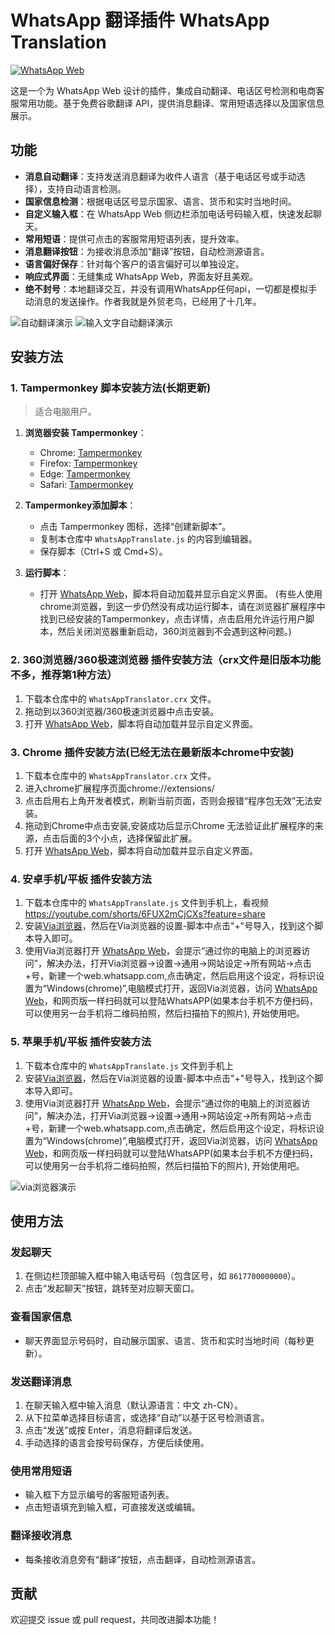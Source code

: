 # WhatsApp 翻译插件 WhatsApp Translation


[![WhatsApp Web](https://img.shields.io/badge/WhatsApp-Web-green.svg)](https://web.whatsapp.com/)

这是一个为 WhatsApp Web 设计的插件，集成自动翻译、电话区号检测和电商客服常用功能。基于免费谷歌翻译 API，提供消息翻译、常用短语选择以及国家信息展示。

## 功能

- **消息自动翻译**：支持发送消息翻译为收件人语言（基于电话区号或手动选择），支持自动语言检测。
- **国家信息检测**：根据电话区号显示国家、语言、货币和实时当地时间。
- **自定义输入框**：在 WhatsApp Web 侧边栏添加电话号码输入框，快速发起聊天。
- **常用短语**：提供可点击的客服常用短语列表，提升效率。
- **消息翻译按钮**：为接收消息添加“翻译”按钮，自动检测源语言。
- **语言偏好保存**：针对每个客户的语言偏好可以单独设定。
- **响应式界面**：无缝集成 WhatsApp Web，界面友好且美观。
- **绝不封号**：本地翻译交互，并没有调用WhatsApp任何api，一切都是模拟手动消息的发送操作。作者我就是外贸老鸟，已经用了十几年。
  
![自动翻译演示](https://github.com/zla5/WhatsappTranslate/blob/edee77a23dc79349c8ab68623c2f014ddc5ac6ae/%E8%87%AA%E5%8A%A8%E7%BF%BB%E8%AF%91%E6%BC%94%E7%A4%BA.gif)
![输入文字自动翻译演示](https://github.com/zla5/WhatsappTranslate/blob/edee77a23dc79349c8ab68623c2f014ddc5ac6ae/%E8%BE%93%E5%85%A5%E6%96%87%E5%AD%97%E8%87%AA%E5%8A%A8%E7%BF%BB%E8%AF%91%E6%BC%94%E7%A4%BA.gif)

## 安装方法
### 1. Tampermonkey 脚本安装方法(长期更新)
> 适合电脑用户。

1. **浏览器安装 Tampermonkey**：
   - Chrome: [Tampermonkey](https://www.tampermonkey.net/)
   - Firefox: [Tampermonkey](https://www.tampermonkey.net/)
   - Edge: [Tampermonkey](https://www.tampermonkey.net/)
   - Safari: [Tampermonkey](https://www.tampermonkey.net/)

2. **Tampermonkey添加脚本**：
   - 点击 Tampermonkey 图标，选择“创建新脚本”。
   - 复制本仓库中 `WhatsAppTranslate.js` 的内容到编辑器。
   - 保存脚本（Ctrl+S 或 Cmd+S）。

3. **运行脚本**：
   - 打开 [WhatsApp Web](https://web.whatsapp.com/)，脚本将自动加载并显示自定义界面。
(有些人使用chrome浏览器，到这一步仍然没有成功运行脚本，请在浏览器扩展程序中找到已经安装的Tampermonkey，点击详情，点击启用允许运行用户脚本，然后关闭浏览器重新启动，360浏览器到不会遇到这种问题。)
     
### 2. 360浏览器/360极速浏览器 插件安装方法（crx文件是旧版本功能不多，推荐第1种方法）
1. 下载本仓库中的 `WhatsAppTranslator.crx` 文件。
2. 拖动到以360浏览器/360极速浏览器中点击安装。
3. 打开 [WhatsApp Web](https://web.whatsapp.com/)，脚本将自动加载并显示自定义界面。

### 3. Chrome 插件安装方法(已经无法在最新版本chrome中安装)
1. 下载本仓库中的 `WhatsAppTranslator.crx` 文件。
2. 进入chrome扩展程序页面chrome://extensions/
3. 点击启用右上角开发者模式，刷新当前页面，否则会报错“程序包无效”无法安装。
4. 拖动到Chrome中点击安装,安装成功后显示Chrome 无法验证此扩展程序的来源，点击后面的3个小点，选择保留此扩展。
5. 打开 [WhatsApp Web](https://web.whatsapp.com/)，脚本将自动加载并显示自定义界面。



### 4. 安卓手机/平板 插件安装方法
1. 下载本仓库中的 `WhatsAppTranslate.js` 文件到手机上，看视频 https://youtube.com/shorts/6FUX2mCjCXs?feature=share
2. 安装[Via浏览器](https://res.viayoo.com/v1/via-release-cn.apk)，然后在Via浏览器的设置-脚本中点击"+"号导入，找到这个脚本导入即可。
3. 使用Via浏览器打开 [WhatsApp Web](https://web.whatsapp.com/)，会提示“通过你的电脑上的浏览器访问”，解决办法，打开Via浏览器→设置→通用→网站设定→所有网站→点击+号，新建一个web.whatsapp.com,点击确定，然后启用这个设定，将标识设置为“Windows(chrome)”,电脑模式打开，返回Via浏览器，访问 [WhatsApp Web](https://web.whatsapp.com/)，和网页版一样扫码就可以登陆WhatsAPP(如果本台手机不方便扫码，可以使用另一台手机将二维码拍照，然后扫描拍下的照片), 开始使用吧。

### 5. 苹果手机/平板 插件安装方法
1. 下载本仓库中的 `WhatsAppTranslate.js` 文件到手机上
2. 安装[Via浏览器](https://apps.apple.com/us/app/via-browser/id1639085829)，然后在Via浏览器的设置-脚本中点击"+"号导入，找到这个脚本导入即可。
3. 使用Via浏览器打开 [WhatsApp Web](https://web.whatsapp.com/)，会提示“通过你的电脑上的浏览器访问”，解决办法，打开Via浏览器→设置→通用→网站设定→所有网站→点击+号，新建一个web.whatsapp.com,点击确定，然后启用这个设定，将标识设置为“Windows(chrome)”,电脑模式打开，返回Via浏览器，访问 [WhatsApp Web](https://web.whatsapp.com/)，和网页版一样扫码就可以登陆WhatsAPP(如果本台手机不方便扫码，可以使用另一台手机将二维码拍照，然后扫描拍下的照片), 开始使用吧。

   
   
![via浏览器演示](https://github.com/zla5/WhatsappTranslate/blob/bbab064b8ba93436bffb8520d8c1642f672f1342/%E6%89%8B%E6%9C%BAvia%E6%B5%8F%E8%A7%88%E5%99%A8%E6%BC%94%E7%A4%BA.jpg)



## 使用方法

### 发起聊天
1. 在侧边栏顶部输入框中输入电话号码（包含区号，如 `8617700000000`）。
2. 点击“发起聊天”按钮，跳转至对应聊天窗口。

### 查看国家信息
- 聊天界面显示号码时，自动展示国家、语言、货币和实时当地时间（每秒更新）。

### 发送翻译消息
1. 在聊天输入框中输入消息（默认源语言：中文 zh-CN）。
2. 从下拉菜单选择目标语言，或选择“自动”以基于区号检测语言。
3. 点击“发送”或按 Enter，消息将翻译后发送。
4. 手动选择的语言会按号码保存，方便后续使用。

### 使用常用短语
- 输入框下方显示编号的客服短语列表。
- 点击短语填充到输入框，可直接发送或编辑。

### 翻译接收消息
- 每条接收消息旁有“翻译”按钮，点击翻译，自动检测源语言。

## 贡献
欢迎提交 issue 或 pull request，共同改进脚本功能！

